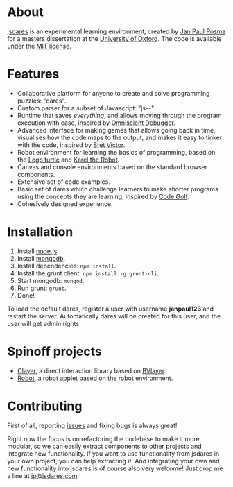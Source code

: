 # About
[jsdares](http://www.jsdares.com) is an experimental learning environment, created by [Jan Paul Posma](http://www.janpaulposma.nl) for a masters dissertation at the [University of Oxford](http://www.cs.ox.ac.uk). The code is available under the [MIT license](http://opensource.org/licenses/MIT).

# Features
- Collaborative platform for anyone to create and solve programming puzzles: "dares".
- Custom parser for a subset of Javascript: "js--".
- Runtime that saves *everything*, and allows moving through the program execution with ease, inspired by [Omniscient Debugger](http://www.lambdacs.com/debugger/).
- Advanced interface for making games that allows going back in time, visualises how the code maps to the output, and makes it easy to tinker with the code, inspired by [Bret Victor](http://www.worrydream.com).
- Robot environment for learning the basics of programming, based on the [Logo turtle](http://el.media.mit.edu/logo-foundation) and [Karel the Robot](http://karel.sourceforge.net).
- Canvas and console environments based on the standard browser components.
- Extensive set of code examples.
- Basic set of dares which challenge learners to make shorter programs using the concepts they are learning, inspired by [Code Golf](http://codegolf.com/).
- Cohesively designed experience.

# Installation
1. Install [node.js](http://nodejs.org).
2. Install [mongodb](http://www.mongodb.org).
3. Install dependencies: `npm install`.
4. Install the grunt client: `npm install -g grunt-cli`.
5. Start mongodb: `mongod`.
6. Run grunt: `grunt`.
7. Done!

To load the default dares, register a user with username **janpaul123** and restart the server. Automatically dares will be created for this user, and the user will get admin rights.

# Spinoff projects
- [Clayer](https://github.com/janpaul123/clayer), a direct interaction library based on [BVlayer](http://worrydream.com/Home2011/Script/LayerScript/).
- [Robot](https://github.com/janpaul123/robot), a robot applet based on the robot environment.

# Contributing
First of all, reporting [issues](https://github.com/janpaul123/jsdares/issues) and fixing bugs is always great!

Right now the focus is on refactoring the codebase to make it more modular, so we can easily extract components to other projects and integrate new functionality. If you want to use functionality from jsdares in your own project, you can help extracting it. And integrating your own and new functionality into jsdares is of course also very welcome! Just drop me a line at <jp@jsdares.com>.
